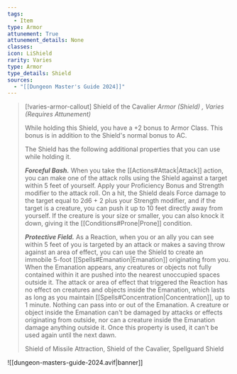 ```yaml
---
tags:
  - Item
type: Armor
attunement: True
attunement_details: None
classes:
icon: LiShield
rarity: Varies
type: Armor
type_details: Shield
sources: 
  - "[[Dungeon Master's Guide 2024]]"
---
```

>[!varies-armor-callout] Shield of the Cavalier
>_Armor (Shield) , Varies (Requires Attunement)_
>
>While holding this Shield, you have a +2 bonus to Armor Class. This bonus is in addition to the Shield's normal bonus to AC.
>
>The Shield has the following additional properties that you can use while holding it.
>
>**_Forceful Bash._** When you take the [[Actions#Attack\|Attack]] action, you can make one of the attack rolls using the Shield against a target within 5 feet of yourself. Apply your Proficiency Bonus and Strength modifier to the attack roll. On a hit, the Shield deals Force damage to the target equal to 2d6 + 2 plus your Strength modifier, and if the target is a creature, you can push it up to 10 feet directly away from yourself. If the creature is your size or smaller, you can also knock it down, giving it the [[Conditions#Prone\|Prone]] condition.
>
>**_Protective Field._** As a Reaction, when you or an ally you can see within 5 feet of you is targeted by an attack or makes a saving throw against an area of effect, you can use the Shield to create an immobile 5-foot [[Spells#Emanation\|Emanation]] originating from you. When the Emanation appears, any creatures or objects not fully contained within it are pushed into the nearest unoccupied spaces outside it. The attack or area of effect that triggered the Reaction has no effect on creatures and objects inside the Emanation, which lasts as long as you maintain [[Spells#Concentration\|Concentration]], up to 1 minute. Nothing can pass into or out of the Emanation. A creature or object inside the Emanation can't be damaged by attacks or effects originating from outside, nor can a creature inside the Emanation damage anything outside it. Once this property is used, it can't be used again until the next dawn.
>
>
>Shield of Missile Attraction, Shield of the Cavalier, Spellguard Shield
>


![[dungeon-masters-guide-2024.avif|banner]]